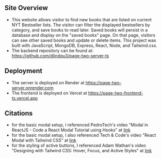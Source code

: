 ## Site Overview
- This website allows visitor to find new books that are listed on current NYT Bestseller lists. The visitor can filter the displayed bestsellers by category, and save books to read later. Saved books will persist in a database and display on the "saved books" page. On that page, visitors can see other saved books and update or delete items. This project was built with JavaScript, MongoDB, Express, React, Node, and Tailwind.css. 
- The backend repository can be found at: https://github.com/dlindqu3/page-two-server-ts 

## Deployment
- The server is deployed on Render at https://page-two-server.onrender.com
- The frontend is deployed on Vercel at https://page-two-frontend-ts.vercel.app

## Citations 
- for the basic modal setup, I referenced PedroTech's video "Modal in ReactJS - Code a React Modal Tutorial using Hooks" at [link](https://www.youtube.com/watch?v=ZCvemsUfwPQ)
- for the basic modal setup, I also referenced Tech & Code's video "React Modal with Tailwind CSS" at [link](https://www.youtube.com/watch?v=UXKt-IFgBGM)
- for the styling of active buttons, I referenced Adam Wathan's video "Designing with Tailwind CSS: Hover, Focus, and Active Styles" at [link](https://www.youtube.com/watch?v=olyRu5R1EZ4)
